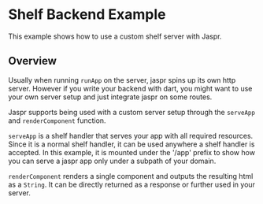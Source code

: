 # Shelf Backend Example

This example shows how to use a custom shelf server with Jaspr. 

## Overview

Usually when running `runApp` on the server, jaspr spins up its own http server. However if you
write your backend with dart, you might want to use your own server setup and just integrate jaspr
on some routes.

Jaspr supports being used with a custom server setup through the `serveApp` and `renderComponent` function.

`serveApp` is a shelf handler that serves your app with all required resources. Since it is a normal shelf handler,
it can be used anywhere a shelf handler is accepted.
In this example, it is mounted under the '/app' prefix to show how you can serve a jaspr app only under a subpath
of your domain.

`renderComponent` renders a single component and outputs the resulting html as a `String`. It can be directly returned
as a response or further used in your server.
